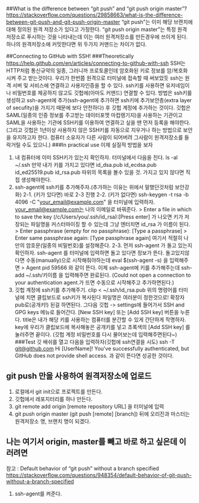 ##What is the difference between “git push” and “git push origin master”? 
https://stackoverflow.com/questions/29858663/what-is-the-difference-between-git-push-and-git-push-origin-master
“git push”는 이미 해당 브랜치에 대해 정의된 원격 저장소가 있다고 가정한다.
“git push origin master”는 특정 원격 저장소로 푸시하는 것을 나타내는데 이는 여러 원격저장소를 만든경우에 쓰이게 된다.
하나의 원격저장소에 커밋한다면 위 두가지 커맨드는 차이가 없다.

##Connecting to GitHub with SSH!
###Theoretically
https://help.github.com/en/articles/connecting-to-github-with-ssh
SSH는 HTTP처럼 통신규약의 일종, 그러니까 프로토콜인데
암호화된 키로 정보를 암/복호화 시켜 주고 받는것이다.
우리가 한번쯤 원격으로 터미널에 접속할 때 써보았듯 ssh는 원격 서버 및 서비스에 연결하고 사용자인증을 할 수 있다.
ssh키를 사용하면 유저네임이나 비밀번호를 제공하지 않고도 깃헙에(아마도 커맨드) 연결할 수 있다.
방법은 ssh키를 생성하고 ssh-agent에 추가(ssh-agent에 추가하면 ssh키에 추가보안층(extra layer of secufity)을 가지기 때문에 보다 안전하다) 후 깃헙 계정에 추가하는 것이다.
깃헙은 SAML(일종의 인증 정보를 주고받는 데이터포맷 마컵렝기지)을 사용하는 기관이고 SAML을 사용하는 기관에 SSH키를 이용하여 연결하고 싶을 땐 먼저 등록을 해야한다.
(그리고 깃헙은 1년이상 사용하지 않은 SSH키를 자동으로 지우거나 하는 방법으로 보안을 유지하고자 한다. 컴퓨터 소유자가 다른 사람이 되어버려 그사람이 원격저장소를 들락거릴 수도 있으니.)
###In practical use
이제 실질적 방법을 보자
1. 내 컴퓨터에 이미 SSH키가 있는지 확인하자. 터미널에서 다음을 친다.
		ls -al ~/.ssh
만약 내가 키를 가지고 있다면
		id_dsa.pub
		id_ecdsa.pub
		id_ed25519.pub
		id_rsa.pub
따위의 목록을 볼수 있을 것.
가지고 있지 않다면 직접 생성해야한다.
2. ssh-agent에 ssh키를 추가해주자.(추가하는 이유는 위에서 말했던것처럼 보안강화)
2-1. (키가 있다면) 바로 2-3 진행 
2-2. (키가 없다면)
		ssh-keygen -t rsa -b 4096 -C "your_email@example.com"
을 터미널에 입력하자. your_email@example.com는 나의 이메일로 바꿔준다.
		> Enter a file in which to save the key (/c/Users/you/.ssh/id_rsa):[Press enter]
가 나오면 키가 저장되는 파일명을 커스터마이징 할 수 있는데 그냥 엔터치면 id_rsa 가 이름이 된다.
		> Enter passphrase (empty for no passphrase): [Type a passphrase]
		> Enter same passphrase again: [Type passphrase again]
여기서 적절히 나만의 암호문(일종의 비밀번호)를 설정해준다.
2-3.
먼저 ssh-agent 가 돌고 있는지 확인하자.
		ssh-agent
를 터미널에 입력하면 돌고 있다면 정보가 뜬다.
돌고있지않다면 수동(manually)으로 시작해줘야하는데
		eval $(ssh-agent -s)
을 입력해주면 
		> Agent pid 59566
와 같이 뜬다.
이제 ssh-agent에 키를 추가해주는데
	ssh-add ~/.ssh/키이름
을 입력해주면 완료된다. (Could not open a connection to your authentication agent.가 뜨면 수동으로 시작해주고 추가하면된다.)
3. 깃헙 계정에 ssh키를 추가해주기.
		clip < ~/.ssh/id_rsa.pub
위의 명령어를 터미널에 치면 클립보드로 ssh키가 복사된다 파일명은 여러분이 정한것으로! 확장자 pub로(공개키!) 된걸 하면된다.
그다음 깃헙 -> settings에 들어가서 SSH and GPG keys 메뉴로 들어간다.
[New SSH key] 또는 [Add SSH key] 버튼을 누른다.
title은 내가 해당 키를 사용하는 컴퓨터를 분간할 수 있게 간단하게 작명하자.
key에 우리가 클립보드에 복사해놓은 공개키를 넣고 초록색의 [Add SSH key] 를 눌러주면 끝이다. (깃헙 계정 비밀번호를 다시 물어보는데 입력해주면된다~)
###Test
깃 배쉬를 열고 다음을 입력하자(깃헙에 ssh연결을 시도)
		ssh -T git@github.com
Hi [UserName]! You've successfully authenticated, but GitHub does not provide shell access. 과 같이 뜬다면 성공한 것이다.

## git push 만을 사용하여 원격저장소에 업로드
1. 로컬에서 git init으로 프로젝트를 만든다.
2. 깃헙에서 레포지터리를 하나 만든다.
3. git remote add origin [remote repository URL] 을 터미널에 입력
4. git push origin master (git push [remote] [branch])
뒤에 오리진과 마스터는 원격저장소 명, 브랜치 명이 되겠다.

## 나는 여기서 origin, master를 빼고 바로 하고 싶은데 이러려면
참고 : Default behavior of “git push” without a branch specified
https://stackoverflow.com/questions/948354/default-behavior-of-git-push-without-a-branch-specified
1. ssh-agent를 켜준다.
